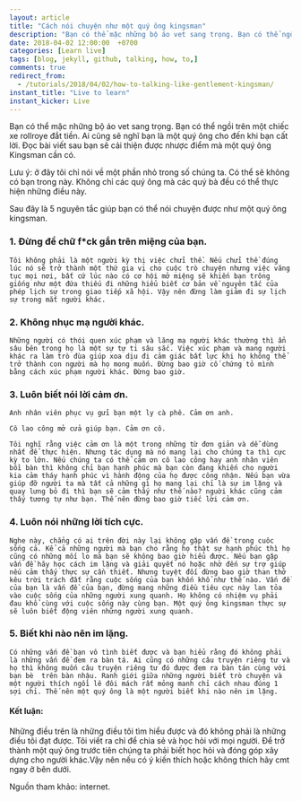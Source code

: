 ```yaml
---
layout: article
title: "Cách nói chuyện như một quý ông kingsman"
description: "Bạn có thể mặc những bộ áo vet sang trọng. Bạn có thể ngồi trên một chiếc xe rollroye đắt tiền. Ai cũng sẽ nghĩ bạn là một quý ông cho đến khi bạn cất lời. Đọc bài viết sau bạn sẽ cải thiện được nhược điểm mà một quý ông Kingsman cần có."
date: 2018-04-02 12:00:00  +0700
categories: [Learn live]
tags: [blog, jekyll, github, talking, how, to,]
comments: true
redirect_from:
  - /tutorials/2018/04/02/how-to-talking-like-gentlement-kingsman/
instant_title: "Live to learn"
instant_kicker: Live
---
```


Bạn có thể mặc những bộ áo vet sang trọng. Bạn có thể ngồi trên một chiếc xe rollroye đắt tiền. Ai cũng sẽ nghĩ bạn là một quý ông cho đến khi bạn cất lời. Đọc bài viết sau bạn sẽ cải thiện được nhược điểm mà một quý ông Kingsman cần có.

Lưu ý: ở đây tôi chỉ nói về một phần nhỏ trong số chúng ta. Có thể sẽ không có bạn trong này. Không chỉ các quý ông mà các quý bà đều có thể thực hiện những điều này.

Sau đây là 5 nguyên tắc giúp bạn có thể nói chuyện được như một quý ông kingsman.

### 1. Đừng để chữ f*ck gắn trên miệng của bạn.

    Tôi không phải là một người kỳ thị việc chửi thề. Nếu chửi thề đúng lúc nó sẽ trở thành một thứ gia vị cho cuộc trò chuyện nhưng việc văng tục mọi nơi, bất cứ lúc nào có cơ hội mở miệng sẽ khiến bạn trông giống như một đứa thiếu đi những hiểu biết cơ bản về nguyên tắc của phép lịch sự trong giao tiếp xã hội. Vậy nên đừng làm giảm đi sự lịch sự trong mắt người khác.
### 2. Không nhục mạ người khác.

    Những người có thói quen xúc phạm và lăng mạ người khác thường thì ẩn sâu bên trong họ là một sự tự ti sâu sắc. Việc xúc phạm và mang người khác ra làm trò đùa giúp xoa dịu đi cảm giác bất lực khi họ không thể trở thành con người mà họ mong muốn. Đừng bao giờ cố chứng tỏ mình bằng cách xúc phạm người khác. Đừng bao giờ.
### 3. Luôn biết nói lời cảm ơn.

    Anh nhân viên phục vụ gửi bạn một ly cà phê. Cảm ơn anh.

    Cô lao công mở cửa giúp bạn. Cảm ơn cô.

    Tôi nghĩ rằng việc cảm ơn là một trong những từ đơn giản và dễ dùng nhất để thực hiện. Nhưng tác dụng mà nó mang lại cho chúng ta thì cực kỳ to lớn. Nếu chúng ta có thể cảm ơn cô lao công hay anh nhân viên bồi bàn thì không chỉ bạn hạnh phúc mà bạn còn đang khiến cho người kia cảm tháy hạnh phúc vì hành động của họ được công nhận. Nếu bạn vừa giúp đỡ người ta mà tất cả những gì họ mang lại chỉ là sự im lặng và quay lưng bỏ đi thì bạn sẽ cảm thấy như thế nào? nguời khác cũng cảm thấy tương tự như bạn. Thế nên đừng bao giờ tiếc lời cảm ơn.
### 4. Luôn nói những lời tích cực.

    Nghe này, chẳng có ai trên đời này lại không gặp vấn đề trong cuôc sống cả. Kể cả những người mà bạn cho rằng họ thật sự hạnh phúc thì họ cũng có những mối lo mà bạn sẽ không bao giờ hiểu được. Nếu bạn gặp vấn đề hãy học cách im lặng và giải quyết nó hoặc nhờ đến sự trợ giúp nếu cảm thấy thực sự cần thiết. Nhưng tuyệt đối đừng bao giờ than thở kêu trời trách đất rằng cuộc sống của bạn khốn khổ như thế nào. Vấn đề của bạn là vấn đề của bạn, đừng mang những điều tiêu cực này lan tỏa vào cuộc sống của những người xung quanh. Họ không có nhiệm vụ phải đau khổ cùng với cuộc sống này cùng bạn. Một quý ông kingsman thực sự sẽ luôn biết động viên những người xung quanh.
### 5. Biết khi nào nên im lặng.

    Có những vấn đề bạn vô tình biết được và bạn hiểu rằng đó không phải là những vấn đề đem ra bàn tá. Ai cũng có những câu truyện riêng tư và họ thì không muốn câu truyện riêng tư đó được đem ra bàn tán cùng với bạn bè  trên bàn nhậu. Ranh giới giữa những người biết trò chuyện và một người thích ngồi lê đôi mách rất mỏng manh chỉ cách nhau đúng 1 sợi chỉ. Thế nên một quý ông là một người biết khi nào nên im lặng.

#### Kết luận:
Những điều trên là những điều tôi tìm hiểu được và đó không phải là những điều tôi đạt được. Tôi viết ra chỉ để chia sẻ và học hỏi với mọi người. Để trở thành một quý ông trước tiên chúng ta phải biết học hỏi và đóng góp xây dựng cho người khác.Vậy nên nếu có ý kiến thích hoặc không thích hãy cmt ngay ở bên dưới.

Nguồn tham khảo: internet.
